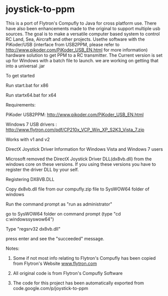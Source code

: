 # joystick-to-ppm

This is a port of Flytron's Compufly to Java for cross platform use. There have also been enhancements made to the original to support multiple usb sources. The goal is to make a versatile computer based system to control RC Land, Sea, Aircraft and other projects. Usethe software with the PiKoder/USB (interface from USB2PPM, please refer to http://www.pikoder.com/PiKoder_USB_EN.html for more information) hardware solution to get PPM to a RC transmitter. The Current version is set up for Windows with a batch file to launch. we are working on getting that into a universal .jar

To get started

Run start.bat for x86

Run startx64.bat for x64

Requirements:

PiKoder USB2PPM: http://www.pikoder.com/PiKoder_USB_EN.html

Windows 7 USB drivers : http://www.flytron.com/pdf/CP210x_VCP_Win_XP_S2K3_Vista_7.zip

Works with v1 and v2

DirectX Joystick Driver Information for Windows Vista and Windows 7 users

Microsoft removed the DirectX Joystick Driver DLL(dx8vb.dll) from the windows core on these versions. If you using these versions you have to register the driver DLL by your self.

Registering DX8VB.DLL

Copy dx8vb.dll file from our compufly.zip file to SysWOW64 folder of windows

Run the command prompt as "run as administrator"

go to SysWOW64 folder on command prompt (type "cd c:windowssyswow64")

Type "regsrv32 dx8vb.dll"

press enter and see the "succeeded" message.

Notes:

1. Some if not most info relating to Flytron's Compufly has been copied from Flytron's Website www.flytron.com

2. All original code is from Flytron's Compufly Software

3. The code for this project has been automatically exported from code.google.com/p/joystick-to-ppm
